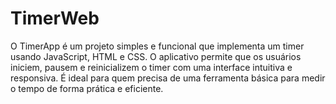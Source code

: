 # TimerWeb
 O TimerApp é um projeto simples e funcional que implementa um timer usando JavaScript, HTML e CSS. O aplicativo permite que os usuários iniciem, pausem e reinicializem o timer com uma interface intuitiva e responsiva. É ideal para quem precisa de uma ferramenta básica para medir o tempo de forma prática e eficiente.
